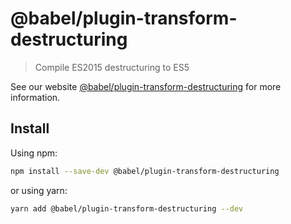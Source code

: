 # @babel/plugin-transform-destructuring

> Compile ES2015 destructuring to ES5

See our
website [@babel/plugin-transform-destructuring](https://babeljs.io/docs/en/next/babel-plugin-transform-destructuring.html)
for more information.

## Install

Using npm:

```sh
npm install --save-dev @babel/plugin-transform-destructuring
```

or using yarn:

```sh
yarn add @babel/plugin-transform-destructuring --dev
```
